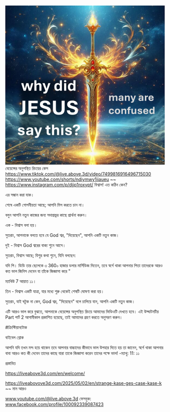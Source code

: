 ![Video cover image](../cover.jpg)
বেয়েন্সের অনুপস্থিত রিংয়ের কেস
https://www.tiktok.com/@live.above.3d/video/7499816916496715030
https://www.youtube.com/shorts/ndiymwy1iiaueu ~~ https://www.instagram.com/p/djjp1roxypt/
বিশ্বাস! এত কঠিন কেন?

এর সন্ধান করা যাক।

শেষে একটি গোপনীয়তা আছে; আপনি মিস করতে চান না।

বলুন আপনি নতুন কাজের জন্য সদাপ্রভুর কাছে প্রার্থনা করুন।

এক - বিশ্বাস বলা হয়।

সুতরাং, আপনাকে বলতে হবে যে God শ্বর, "দিয়েছেন", আপনি একটি নতুন কাজ।

দুই - বিশ্বাস God শ্বরের বাক্য শুনে আসে।

সুতরাং, বিশ্বাস আছে; যিশুর কথা শুনে, যিনি বলছেন:

যদি পি। ডিডি তার ছেলেকে ৩ 360০ হাজার ডলার মার্সিডিজ দিতেন, তবে স্বর্গে থাকা আপনার পিতা তাদেরকে আরও কত ভাল জিনিস দেবেন যা তাঁকে জিজ্ঞাসা করে "

ম্যাথিউ 7 আয়াত ১১।

তিন - বিশ্বাস একটি যাত্রা, যার মধ্যে শুরু থেকেই শেষটি ঘোষণা করা হয়।

সুতরাং, যাই ঘটুক না কেন, God শ্বর, "দিয়েছেন" বলে চালিয়ে যান, আপনি একটি নতুন কাজ।

এটি আরও ভাল করে বুঝতে, আপনাকে বেয়েন্সের অনুপস্থিত রিংয়ে আমাদের ভিডিওটি দেখতে হবে। এই উদ্ঘাটনটির Part পার্ট 2 আগামীকাল প্রকাশিত হয়েছে, তাই আমাদের গ্রহণ করতে অনুসরণ করুন।

#ক্রিস্টিয়ানটোক

বাইবেল শ্লোক


আপনি যদি তখন মন্দ হয়ে থাকেন তবে আপনার বাচ্চাদের কীভাবে ভাল উপহার দিতে হয় তা জানেন, স্বর্গে থাকা আপনার বাবা আরও কত কী দেবেন তাদের কাছে যারা তাকে জিজ্ঞাসা করেন তাদের পক্ষে ভাল! -ম্যাথু: 11: ১১


প্রস্তাবিত

https://liveabove3d.com/en/welcome/


https://liveabovove3d.com/2025/05/02/en/strange-kase-ges-case-kase-k ~~ মান আরও

www.youtube.com/@live.above.3d
ফেসবুক: www.facebook.com/profile/100092339087423








